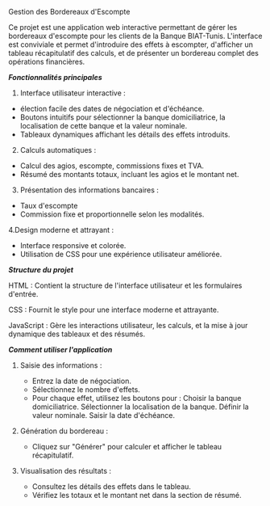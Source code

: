 Gestion des Bordereaux d'Escompte

Ce projet est une application web interactive permettant de gérer les bordereaux d'escompte pour les clients de la Banque BIAT-Tunis. L'interface est conviviale et permet d'introduire des effets à escompter, d'afficher un tableau récapitulatif des calculs, et de présenter un bordereau complet des opérations financières.

***Fonctionnalités principales***
 
 1. Interface utilisateur interactive :
    
   - élection facile des dates de négociation et d'échéance.
   -  Boutons intuitifs pour sélectionner la banque domiciliatrice, la localisation de cette banque et la valeur nominale.
   -  Tableaux dynamiques affichant les détails des effets introduits.

2. Calculs automatiques :
  
  - Calcul des agios, escompte, commissions fixes et TVA.
  -  Résumé des montants totaux, incluant les agios et le montant net.

3. Présentation des informations bancaires :

 - Taux d'escompte
 - Commission fixe et proportionnelle selon les modalités.

4.Design moderne et attrayant :

 - Interface responsive et colorée.
 - Utilisation de CSS pour une expérience utilisateur améliorée.

 ***Structure du projet***

  HTML :
   Contient la structure de l'interface utilisateur et les formulaires d'entrée.

  CSS :
   Fournit le style pour une interface moderne et attrayante.

  JavaScript :
   Gère les interactions utilisateur, les calculs, et la mise à jour dynamique des tableaux et des résumés.

***Comment utiliser l'application***

1. Saisie des informations :
   
   - Entrez la date de négociation.
   - Sélectionnez le nombre d'effets.
   -  Pour chaque effet, utilisez les boutons pour :
        Choisir la banque domiciliatrice.
        Sélectionner la localisation de la banque.
        Définir la valeur nominale.
        Saisir la date d'échéance.

3. Génération du bordereau :

    - Cliquez sur "Générer" pour calculer et afficher le tableau récapitulatif.
     
5. Visualisation des résultats :

    - Consultez les détails des effets dans le tableau.
   - Vérifiez les totaux et le montant net dans la section de résumé.


  
